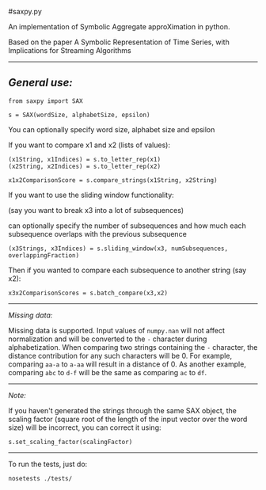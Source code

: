 #saxpy.py

An implementation of Symbolic Aggregate approXimation in python.

Based on the paper A Symbolic Representation of Time Series, with Implications for Streaming Algorithms

************
*General use:*
--------------
```
from saxpy import SAX

s = SAX(wordSize, alphabetSize, epsilon)
```
You can optionally specify word size, alphabet size and epsilon

If you want to compare x1 and x2 (lists of values):

```
(x1String, x1Indices) = s.to_letter_rep(x1)
(x2String, x2Indices) = s.to_letter_rep(x2)

x1x2ComparisonScore = s.compare_strings(x1String, x2String)
```

If you want to use the sliding window functionality:

(say you want to break x3 into a lot of subsequences)

can optionally specify the number of subsequences and how much each subsequence
overlaps with the previous subsequence
```
(x3Strings, x3Indices) = s.sliding_window(x3, numSubsequences, overlappingFraction)
```

Then if you wanted to compare each subsequence to another string (say x2):

```
x3x2ComparisonScores = s.batch_compare(x3,x2)
```

*****
*Missing data:*

Missing data is supported.  Input values of `numpy.nan` will not affect normalization and will be converted to the `-` character during alphabetization. When comparing two strings containing the `-` character, the distance contribution for any such characters will be 0. For example, comparing `aa-a` to `a-aa` will result in a distance of 0.  As another example, comparing `abc` to `d-f` will be the same as comparing `ac` to `df`.

*****
*Note:*

If you haven't generated the strings through the same SAX object, the scaling
factor (square root of the length of the input vector over the word size) will be
incorrect, you can correct it using:

```
s.set_scaling_factor(scalingFactor)
```

*****
To run the tests, just do:

```
nosetests ./tests/
```